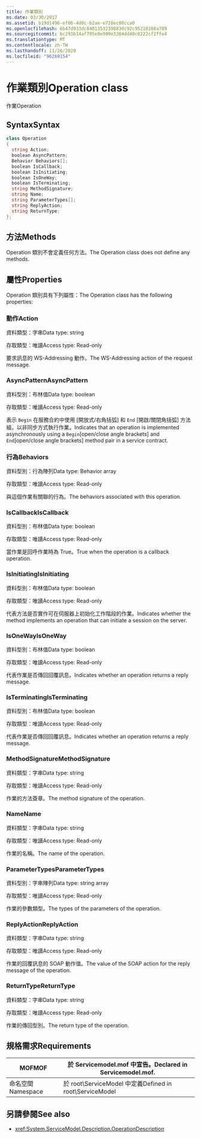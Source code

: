 ```yaml
---
title: 作業類別
ms.date: 03/30/2017
ms.assetid: b19d1496-ef06-4d0c-b2ae-e728ec00cca0
ms.openlocfilehash: 6b47d933dc84813532398830c92c95210208a709
ms.sourcegitcommit: bc293b14af795e0e999e3304dd40c0222cf2ffe4
ms.translationtype: MT
ms.contentlocale: zh-TW
ms.lasthandoff: 11/26/2020
ms.locfileid: "96269154"
---
```

# <a name="operation-class"></a><span data-ttu-id="9fd0a-102">作業類別</span><span class="sxs-lookup"><span data-stu-id="9fd0a-102">Operation class</span></span>

<span data-ttu-id="9fd0a-103">作業</span><span class="sxs-lookup"><span data-stu-id="9fd0a-103">Operation</span></span>  
  
## <a name="syntax"></a><span data-ttu-id="9fd0a-104">Syntax</span><span class="sxs-lookup"><span data-stu-id="9fd0a-104">Syntax</span></span>  
  
```csharp
class Operation  
{  
  string Action;  
  boolean AsyncPattern;  
  Behavior Behaviors[];  
  boolean IsCallback;  
  boolean IsInitiating;  
  boolean IsOneWay;  
  boolean IsTerminating;  
  string MethodSignature;  
  string Name;  
  string ParameterTypes[];  
  string ReplyAction;  
  string ReturnType;  
};  
```  
  
## <a name="methods"></a><span data-ttu-id="9fd0a-105">方法</span><span class="sxs-lookup"><span data-stu-id="9fd0a-105">Methods</span></span>  

 <span data-ttu-id="9fd0a-106">Operation 類別不會定義任何方法。</span><span class="sxs-lookup"><span data-stu-id="9fd0a-106">The Operation class does not define any methods.</span></span>  
  
## <a name="properties"></a><span data-ttu-id="9fd0a-107">屬性</span><span class="sxs-lookup"><span data-stu-id="9fd0a-107">Properties</span></span>  

 <span data-ttu-id="9fd0a-108">Operation 類別具有下列屬性：</span><span class="sxs-lookup"><span data-stu-id="9fd0a-108">The Operation class has the following properties:</span></span>  
  
### <a name="action"></a><span data-ttu-id="9fd0a-109">動作</span><span class="sxs-lookup"><span data-stu-id="9fd0a-109">Action</span></span>  

 <span data-ttu-id="9fd0a-110">資料類型：字串</span><span class="sxs-lookup"><span data-stu-id="9fd0a-110">Data type: string</span></span>  
  
 <span data-ttu-id="9fd0a-111">存取類型：唯讀</span><span class="sxs-lookup"><span data-stu-id="9fd0a-111">Access type: Read-only</span></span>  
  
 <span data-ttu-id="9fd0a-112">要求訊息的 WS-Addressing 動作。</span><span class="sxs-lookup"><span data-stu-id="9fd0a-112">The WS-Addressing action of the request message.</span></span>  
  
### <a name="asyncpattern"></a><span data-ttu-id="9fd0a-113">AsyncPattern</span><span class="sxs-lookup"><span data-stu-id="9fd0a-113">AsyncPattern</span></span>  

 <span data-ttu-id="9fd0a-114">資料型別：布林值</span><span class="sxs-lookup"><span data-stu-id="9fd0a-114">Data type: boolean</span></span>  
  
 <span data-ttu-id="9fd0a-115">存取類型：唯讀</span><span class="sxs-lookup"><span data-stu-id="9fd0a-115">Access type: Read-only</span></span>  
  
 <span data-ttu-id="9fd0a-116">表示 `Begin` 在服務合約中使用 [開放式/右角括弧] 和 `End` [開啟/關閉角括弧] 方法組，以非同步方式執行作業。</span><span class="sxs-lookup"><span data-stu-id="9fd0a-116">Indicates that an operation is implemented asynchronously using a `Begin`[open/close angle brackets] and `End`[open/close angle brackets] method pair in a service contract.</span></span>  
  
### <a name="behaviors"></a><span data-ttu-id="9fd0a-117">行為</span><span class="sxs-lookup"><span data-stu-id="9fd0a-117">Behaviors</span></span>  

 <span data-ttu-id="9fd0a-118">資料型別：行為陣列</span><span class="sxs-lookup"><span data-stu-id="9fd0a-118">Data type: Behavior array</span></span>  
  
 <span data-ttu-id="9fd0a-119">存取類型：唯讀</span><span class="sxs-lookup"><span data-stu-id="9fd0a-119">Access type: Read-only</span></span>  
  
 <span data-ttu-id="9fd0a-120">與這個作業有關聯的行為。</span><span class="sxs-lookup"><span data-stu-id="9fd0a-120">The behaviors associated with this operation.</span></span>  
  
### <a name="iscallback"></a><span data-ttu-id="9fd0a-121">IsCallback</span><span class="sxs-lookup"><span data-stu-id="9fd0a-121">IsCallback</span></span>  

 <span data-ttu-id="9fd0a-122">資料型別：布林值</span><span class="sxs-lookup"><span data-stu-id="9fd0a-122">Data type: boolean</span></span>  
  
 <span data-ttu-id="9fd0a-123">存取類型：唯讀</span><span class="sxs-lookup"><span data-stu-id="9fd0a-123">Access type: Read-only</span></span>  
  
 <span data-ttu-id="9fd0a-124">當作業是回呼作業時為 True。</span><span class="sxs-lookup"><span data-stu-id="9fd0a-124">True when the operation is a callback operation.</span></span>  
  
### <a name="isinitiating"></a><span data-ttu-id="9fd0a-125">IsInitiating</span><span class="sxs-lookup"><span data-stu-id="9fd0a-125">IsInitiating</span></span>  

 <span data-ttu-id="9fd0a-126">資料型別：布林值</span><span class="sxs-lookup"><span data-stu-id="9fd0a-126">Data type: boolean</span></span>  
  
 <span data-ttu-id="9fd0a-127">存取類型：唯讀</span><span class="sxs-lookup"><span data-stu-id="9fd0a-127">Access type: Read-only</span></span>  
  
 <span data-ttu-id="9fd0a-128">代表方法是否實作可在伺服器上初始化工作階段的作業。</span><span class="sxs-lookup"><span data-stu-id="9fd0a-128">Indicates whether the method implements an operation that can initiate a session on the server.</span></span>  
  
### <a name="isoneway"></a><span data-ttu-id="9fd0a-129">IsOneWay</span><span class="sxs-lookup"><span data-stu-id="9fd0a-129">IsOneWay</span></span>  

 <span data-ttu-id="9fd0a-130">資料型別：布林值</span><span class="sxs-lookup"><span data-stu-id="9fd0a-130">Data type: boolean</span></span>  
  
 <span data-ttu-id="9fd0a-131">存取類型：唯讀</span><span class="sxs-lookup"><span data-stu-id="9fd0a-131">Access type: Read-only</span></span>  
  
 <span data-ttu-id="9fd0a-132">代表作業是否傳回回覆訊息。</span><span class="sxs-lookup"><span data-stu-id="9fd0a-132">Indicates whether an operation returns a reply message.</span></span>  
  
### <a name="isterminating"></a><span data-ttu-id="9fd0a-133">IsTerminating</span><span class="sxs-lookup"><span data-stu-id="9fd0a-133">IsTerminating</span></span>  

 <span data-ttu-id="9fd0a-134">資料型別：布林值</span><span class="sxs-lookup"><span data-stu-id="9fd0a-134">Data type: boolean</span></span>  
  
 <span data-ttu-id="9fd0a-135">存取類型：唯讀</span><span class="sxs-lookup"><span data-stu-id="9fd0a-135">Access type: Read-only</span></span>  
  
 <span data-ttu-id="9fd0a-136">代表作業是否傳回回覆訊息。</span><span class="sxs-lookup"><span data-stu-id="9fd0a-136">Indicates whether an operation returns a reply message.</span></span>  
  
### <a name="methodsignature"></a><span data-ttu-id="9fd0a-137">MethodSignature</span><span class="sxs-lookup"><span data-stu-id="9fd0a-137">MethodSignature</span></span>  

 <span data-ttu-id="9fd0a-138">資料類型：字串</span><span class="sxs-lookup"><span data-stu-id="9fd0a-138">Data type: string</span></span>  
  
 <span data-ttu-id="9fd0a-139">存取類型：唯讀</span><span class="sxs-lookup"><span data-stu-id="9fd0a-139">Access type: Read-only</span></span>  
  
 <span data-ttu-id="9fd0a-140">作業的方法簽章。</span><span class="sxs-lookup"><span data-stu-id="9fd0a-140">The method signature of the operation.</span></span>  
  
### <a name="name"></a><span data-ttu-id="9fd0a-141">Name</span><span class="sxs-lookup"><span data-stu-id="9fd0a-141">Name</span></span>  

 <span data-ttu-id="9fd0a-142">資料類型：字串</span><span class="sxs-lookup"><span data-stu-id="9fd0a-142">Data type: string</span></span>  
  
 <span data-ttu-id="9fd0a-143">存取類型：唯讀</span><span class="sxs-lookup"><span data-stu-id="9fd0a-143">Access type: Read-only</span></span>  
  
 <span data-ttu-id="9fd0a-144">作業的名稱。</span><span class="sxs-lookup"><span data-stu-id="9fd0a-144">The name of the operation.</span></span>  
  
### <a name="parametertypes"></a><span data-ttu-id="9fd0a-145">ParameterTypes</span><span class="sxs-lookup"><span data-stu-id="9fd0a-145">ParameterTypes</span></span>  

 <span data-ttu-id="9fd0a-146">資料型別：字串陣列</span><span class="sxs-lookup"><span data-stu-id="9fd0a-146">Data type: string array</span></span>  
  
 <span data-ttu-id="9fd0a-147">存取類型：唯讀</span><span class="sxs-lookup"><span data-stu-id="9fd0a-147">Access type: Read-only</span></span>  
  
 <span data-ttu-id="9fd0a-148">作業的參數類型。</span><span class="sxs-lookup"><span data-stu-id="9fd0a-148">The types of the parameters of the operation.</span></span>  
  
### <a name="replyaction"></a><span data-ttu-id="9fd0a-149">ReplyAction</span><span class="sxs-lookup"><span data-stu-id="9fd0a-149">ReplyAction</span></span>  

 <span data-ttu-id="9fd0a-150">資料類型：字串</span><span class="sxs-lookup"><span data-stu-id="9fd0a-150">Data type: string</span></span>  
  
 <span data-ttu-id="9fd0a-151">存取類型：唯讀</span><span class="sxs-lookup"><span data-stu-id="9fd0a-151">Access type: Read-only</span></span>  
  
 <span data-ttu-id="9fd0a-152">作業的回覆訊息的 SOAP 動作值。</span><span class="sxs-lookup"><span data-stu-id="9fd0a-152">The value of the SOAP action for the reply message of the operation.</span></span>  
  
### <a name="returntype"></a><span data-ttu-id="9fd0a-153">ReturnType</span><span class="sxs-lookup"><span data-stu-id="9fd0a-153">ReturnType</span></span>  

 <span data-ttu-id="9fd0a-154">資料類型：字串</span><span class="sxs-lookup"><span data-stu-id="9fd0a-154">Data type: string</span></span>  
  
 <span data-ttu-id="9fd0a-155">存取類型：唯讀</span><span class="sxs-lookup"><span data-stu-id="9fd0a-155">Access type: Read-only</span></span>  
  
 <span data-ttu-id="9fd0a-156">作業的傳回型別。</span><span class="sxs-lookup"><span data-stu-id="9fd0a-156">The return type of the operation.</span></span>  
  
## <a name="requirements"></a><span data-ttu-id="9fd0a-157">規格需求</span><span class="sxs-lookup"><span data-stu-id="9fd0a-157">Requirements</span></span>  
  
|<span data-ttu-id="9fd0a-158">MOF</span><span class="sxs-lookup"><span data-stu-id="9fd0a-158">MOF</span></span>|<span data-ttu-id="9fd0a-159">於 Servicemodel.mof 中宣告。</span><span class="sxs-lookup"><span data-stu-id="9fd0a-159">Declared in Servicemodel.mof.</span></span>|  
|---------|-----------------------------------|  
|<span data-ttu-id="9fd0a-160">命名空間</span><span class="sxs-lookup"><span data-stu-id="9fd0a-160">Namespace</span></span>|<span data-ttu-id="9fd0a-161">於 root\ServiceModel 中定義</span><span class="sxs-lookup"><span data-stu-id="9fd0a-161">Defined in root\ServiceModel</span></span>|  
  
## <a name="see-also"></a><span data-ttu-id="9fd0a-162">另請參閱</span><span class="sxs-lookup"><span data-stu-id="9fd0a-162">See also</span></span>

- <xref:System.ServiceModel.Description.OperationDescription>
